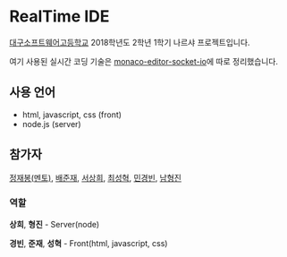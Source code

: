 # RealTime IDE
[대구소프트웨어고등학교](http://www.dgsw.hs.kr/index.do) 2018학년도 2학년 1학기 나르샤 프로젝트입니다.

여기 사용된 실시간 코딩 기술은 [monaco-editor-socket-io](https://github.com/tbvjaos510/monaco-editor-socket-io)에 따로 정리했습니다.

## 사용 언어
* html, javascript, css (front)
* node.js (server)

## 참가자
[정재봉(멘토)](https://github.com/woogong), [배준재](https://github.com/bjj3036), [서상희](https://github.com/tbvjaos510), [최성혁](https://github.com/vhrleo0904), [민경빈](https://github.com/mango906), [남형진](https://github.com/gudwlsg1)

### 역할
**상희**, **형진** - Server(node)

**경빈**, **준재**, **성혁** - Front(html, javascript, css)
